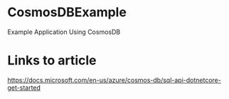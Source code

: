 # CosmosDBExample
Example Application Using CosmosDB

# Links to article
https://docs.microsoft.com/en-us/azure/cosmos-db/sql-api-dotnetcore-get-started

